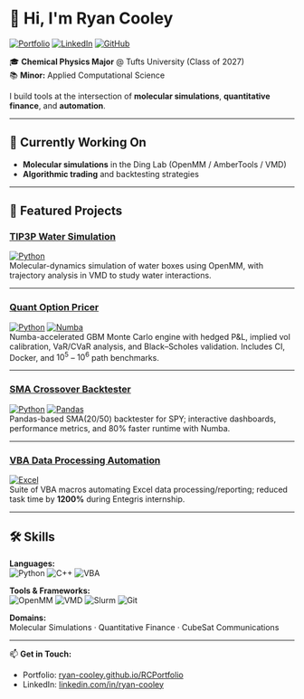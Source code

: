 # 👋 Hi, I'm Ryan Cooley

[![Portfolio](https://img.shields.io/badge/Portfolio-%230A66C2.svg?style=for-the-badge&logo=Google-chrome&logoColor=white)](https://ryan-cooley.github.io/RCPortfolio)
[![LinkedIn](https://img.shields.io/badge/LinkedIn-%230A66C2.svg?style=for-the-badge&logo=Linkedin&logoColor=white)](https://linkedin.com/in/ryan-cooley)
[![GitHub](https://img.shields.io/badge/GitHub-%23121011.svg?style=for-the-badge&logo=github&logoColor=white)](https://github.com/Ryan-Cooley)

🎓 **Chemical Physics Major** @ Tufts University (Class of 2027)  
📚 **Minor:** Applied Computational Science  

I build tools at the intersection of **molecular simulations**, **quantitative finance**, and **automation**.

---

## 🔭 Currently Working On
- **Molecular simulations** in the Ding Lab (OpenMM / AmberTools / VMD)  
- **Algorithmic trading** and backtesting strategies  

---

## 🚀 Featured Projects

### [TIP3P Water Simulation](https://github.com/Ryan-Cooley/TIP3P-Water-Simulation)
[![Python](https://img.shields.io/badge/Python-3.11-blue?logo=python)](https://www.python.org/)  
Molecular-dynamics simulation of water boxes using OpenMM, with trajectory analysis in VMD to study water interactions.

---

### [Quant Option Pricer](https://github.com/Ryan-Cooley/quant-option-pricer)
[![Python](https://img.shields.io/badge/Python-3.11-blue?logo=python)](https://www.python.org/) [![Numba](https://img.shields.io/badge/Numba-Accelerated-brightgreen)](https://numba.pydata.org/)  
Numba-accelerated GBM Monte Carlo engine with hedged P&L, implied vol calibration, VaR/CVaR analysis, and Black–Scholes validation. Includes CI, Docker, and $10^5$ – $10^6$ path benchmarks.

---

### [SMA Crossover Backtester](https://github.com/Ryan-Cooley/sma_backtester)
[![Python](https://img.shields.io/badge/Python-3.11-blue?logo=python)](https://www.python.org/) [![Pandas](https://img.shields.io/badge/Pandas-Data%20Analysis-green)](https://pandas.pydata.org/)  
Pandas-based SMA(20/50) backtester for SPY; interactive dashboards, performance metrics, and 80% faster runtime with Numba.

---

### [VBA Data Processing Automation](https://github.com/Ryan-Cooley/VBA_Automation)
[![Excel](https://img.shields.io/badge/Excel-VBA-green?logo=microsoft-excel)](https://www.microsoft.com/en-us/microsoft-365/excel)  
Suite of VBA macros automating Excel data processing/reporting; reduced task time by **1200%** during Entegris internship.

---

## 🛠 Skills

**Languages:**  
![Python](https://img.shields.io/badge/Python-3.11-blue?logo=python) ![C++](https://img.shields.io/badge/C++-17-blue?logo=cplusplus) ![VBA](https://img.shields.io/badge/VBA-Excel-green?logo=microsoft-excel)  

**Tools & Frameworks:**  
![OpenMM](https://img.shields.io/badge/OpenMM-Molecular%20Dynamics-orange) ![VMD](https://img.shields.io/badge/VMD-Visualization-yellowgreen) ![Slurm](https://img.shields.io/badge/Slurm-HPC-lightgrey) ![Git](https://img.shields.io/badge/Git-Source%20Control-red?logo=git)  

**Domains:**  
Molecular Simulations · Quantitative Finance · CubeSat Communications

---

📫 **Get in Touch:**  
- Portfolio: [ryan-cooley.github.io/RCPortfolio](https://ryan-cooley.github.io/RCPortfolio)  
- LinkedIn: [linkedin.com/in/ryan-cooley](https://linkedin.com/in/ryan-cooley)  



